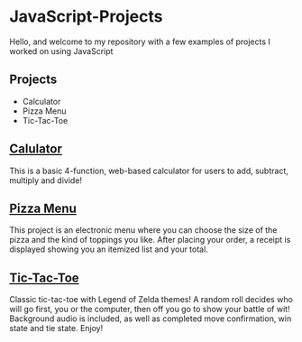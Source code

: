 # JavaScript-Projects
Hello, and welcome to my repository with a few examples of projects I worked on using JavaScript
## Projects
- Calculator
- Pizza Menu
- Tic-Tac-Toe

## [Calulator](https://github.com/BrooksRadtke/JavaScript-Projects/blob/main/Basic%20JavaScript%20Projects/JavaScript_Projects/calculator.html)
This is a basic 4-function, web-based calculator for users to add, subtract, multiply and divide!
## [Pizza Menu](https://github.com/BrooksRadtke/JavaScript-Projects/tree/main/Basic%20JavaScript%20Projects/Pizza_Project)
This project is an electronic menu where you can choose the size of the pizza and the kind of toppings you like. 
After placing your order, a receipt is displayed showing you an itemized list and your total.
## [Tic-Tac-Toe](https://github.com/BrooksRadtke/JavaScript-Projects/tree/main/Basic%20JavaScript%20Projects/TicTacToe)
Classic tic-tac-toe with Legend of Zelda themes! A random roll decides who will go first, you or the computer,
then off you go to show your battle of wit! Background audio is included, as well as completed move confirmation,
win state and tie state. Enjoy!
